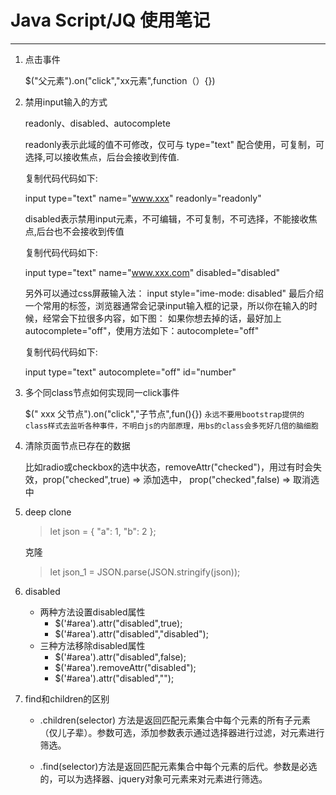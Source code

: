 # Java Script/JQ 使用笔记 #

----------

1. 点击事件

	$("父元素").on("click","xx元素",function（）{})

2. 禁用input输入的方式

	readonly、disabled、autocomplete 

	readonly表示此域的值不可修改，仅可与 type="text" 配合使用，可复制，可选择,可以接收焦点，后台会接收到传值. 
	
	复制代码代码如下:
	
	input type="text" name="www.xxx" readonly="readonly"
	
	disabled表示禁用input元素，不可编辑，不可复制，不可选择，不能接收焦点,后台也不会接收到传值 
	
	复制代码代码如下:
	
	input type="text" name="www.xxx.com" disabled="disabled" 
	
	另外可以通过css屏蔽输入法：
	input style="ime-mode: disabled"
	最后介绍一个常用的标签，浏览器通常会记录input输入框的记录，所以你在输入的时候，经常会下拉很多内容，如下图： 
	如果你想去掉的话，最好加上autocomplete="off"，使用方法如下：autocomplete="off" 
	
	复制代码代码如下:
	
	input type="text" autocomplete="off" id="number" 

3. 多个同class节点如何实现同一click事件

	$(" xxx 父节点").on("click","子节点",fun(){})
	`永远不要用bootstrap提供的class样式去监听各种事件，不明白js的内部原理，用bs的class会多死好几倍的脑细胞`
	
4. 清除页面节点已存在的数据

	比如radio或checkbox的选中状态，removeAttr("checked")，用过有时会失效，prop("checked",true) => 添加选中，
	prop("checked",false) => 取消选中

5. deep clone

	> let json = {
      "a": 1,
      "b": 2
    };

    克隆

    > let json_1 = JSON.parse(JSON.stringify(json));

6.	disabled

	- 两种方法设置disabled属性　　
		- $('#area').attr("disabled",true);
		- $('#area').attr("disabled","disabled");
	- 三种方法移除disabled属性
		- $('#area').attr("disabled",false);
		- $('#area').removeAttr("disabled");
		- $('#area').attr("disabled","");

7. find和children的区别

	- .children(selector) 方法是返回匹配元素集合中每个元素的所有子元素（仅儿子辈）。参数可选，添加参数表示通过选择器进行过滤，对元素进行筛选。

    - .find(selector)方法是返回匹配元素集合中每个元素的后代。参数是必选的，可以为选择器、jquery对象可元素来对元素进行筛选。

